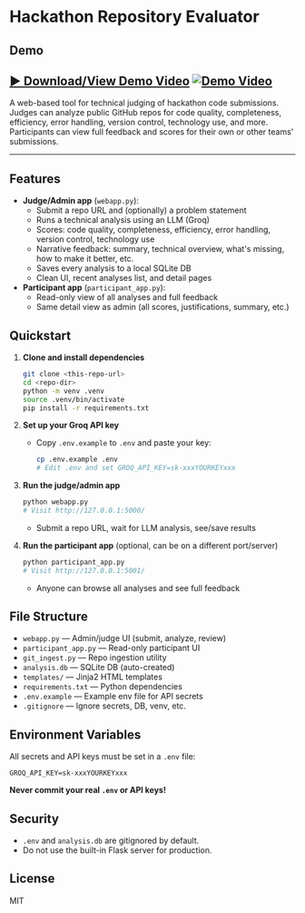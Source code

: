 # Hackathon Repository Evaluator

## Demo

[▶️ Download/View Demo Video](https://github.com/sidharthsajith/puch/blob/main/assets/Screen%20Recording%202025-07-11%20at%209.44.11%E2%80%AFAM.mov?raw=true)
[![Demo Video](https://img.youtube.com/vi/<video-id>/0.jpg)](https://github.com/sidharthsajith/puch/blob/main/assets/Screen%20Recording%202025-07-11%20at%209.44.11%E2%80%AFAM.mov)
---

A web-based tool for technical judging of hackathon code submissions. Judges can analyze public GitHub repos for code quality, completeness, efficiency, error handling, version control, technology use, and more. Participants can view full feedback and scores for their own or other teams' submissions.

---

## Features
- **Judge/Admin app** (`webapp.py`):
  - Submit a repo URL and (optionally) a problem statement
  - Runs a technical analysis using an LLM (Groq)
  - Scores: code quality, completeness, efficiency, error handling, version control, technology use
  - Narrative feedback: summary, technical overview, what's missing, how to make it better, etc.
  - Saves every analysis to a local SQLite DB
  - Clean UI, recent analyses list, and detail pages
- **Participant app** (`participant_app.py`):
  - Read-only view of all analyses and full feedback
  - Same detail view as admin (all scores, justifications, summary, etc.)

## Quickstart

1. **Clone and install dependencies**
   ```bash
   git clone <this-repo-url>
   cd <repo-dir>
   python -m venv .venv
   source .venv/bin/activate
   pip install -r requirements.txt
   ```

2. **Set up your Groq API key**
   - Copy `.env.example` to `.env` and paste your key:
     ```bash
     cp .env.example .env
     # Edit .env and set GROQ_API_KEY=sk-xxxYOURKEYxxx
     ```

3. **Run the judge/admin app**
   ```bash
   python webapp.py
   # Visit http://127.0.0.1:5000/
   ```
   - Submit a repo URL, wait for LLM analysis, see/save results

4. **Run the participant app** (optional, can be on a different port/server)
   ```bash
   python participant_app.py
   # Visit http://127.0.0.1:5001/
   ```
   - Anyone can browse all analyses and see full feedback

## File Structure

- `webapp.py` — Admin/judge UI (submit, analyze, review)
- `participant_app.py` — Read-only participant UI
- `git_ingest.py` — Repo ingestion utility
- `analysis.db` — SQLite DB (auto-created)
- `templates/` — Jinja2 HTML templates
- `requirements.txt` — Python dependencies
- `.env.example` — Example env file for API secrets
- `.gitignore` — Ignore secrets, DB, venv, etc.

## Environment Variables

All secrets and API keys must be set in a `.env` file:

```
GROQ_API_KEY=sk-xxxYOURKEYxxx
```

**Never commit your real `.env` or API keys!**

## Security
- `.env` and `analysis.db` are gitignored by default.
- Do not use the built-in Flask server for production.

## License
MIT
